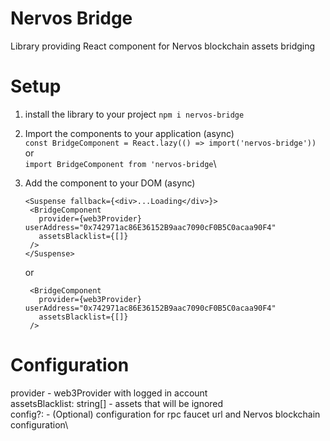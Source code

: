 # Nervos Bridge

Library providing React component for Nervos blockchain assets bridging

# Setup

1. install the library to your project
   `npm i nervos-bridge`

2. Import the components to your application (async)\
   `const BridgeComponent = React.lazy(() => import('nervos-bridge'))`\
   or\
   `import BridgeComponent from 'nervos-bridge`\

3. Add the component to your DOM (async)
   ```
   <Suspense fallback={<div>...Loading</div>}>
    <BridgeComponent
      provider={web3Provider}    userAddress="0x742971ac86E36152B9aac7090cF0B5C0acaa90F4"
      assetsBlacklist={[]}
    />
   </Suspense>
   ```
   or
   ```
    <BridgeComponent
      provider={web3Provider} userAddress="0x742971ac86E36152B9aac7090cF0B5C0acaa90F4"
      assetsBlacklist={[]}
    />
   ```

# Configuration

provider - web3Provider with logged in account\
assetsBlacklist: string[] - assets that will be ignored\
config?: - (Optional) configuration for rpc faucet url and Nervos blockchain configuration\
